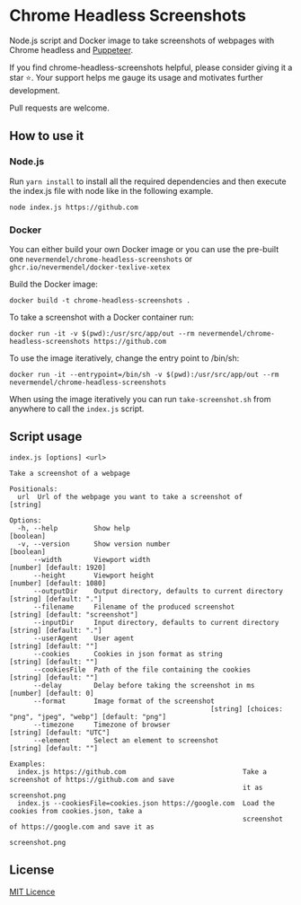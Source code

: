 # Chrome Headless Screenshots

Node.js script and Docker image to take screenshots of webpages with Chrome headless and [Puppeteer](https://github.com/puppeteer/puppeteer).

If you find chrome-headless-screenshots helpful, please consider giving it a star ⭐️. Your support helps me gauge its usage and motivates further development.

Pull requests are welcome.

## How to use it

### Node.js

Run `yarn install` to install all the required dependencies and then execute the index.js file with node like in the following example.

```
node index.js https://github.com
```

### Docker

You can either build your own Docker image or you can use the pre-built one `nevermendel/chrome-headless-screenshots` or `ghcr.io/nevermendel/docker-texlive-xetex`

Build the Docker image:

```
docker build -t chrome-headless-screenshots .
```

To take a screenshot with a Docker container run:

```
docker run -it -v $(pwd):/usr/src/app/out --rm nevermendel/chrome-headless-screenshots https://github.com
```

To use the image iteratively, change the entry point to /bin/sh:

```
docker run -it --entrypoint=/bin/sh -v $(pwd):/usr/src/app/out --rm nevermendel/chrome-headless-screenshots
```

When using the image iteratively you can run `take-screenshot.sh` from anywhere to call the `index.js` script.

## Script usage

```
index.js [options] <url>

Take a screenshot of a webpage

Positionals:
  url  Url of the webpage you want to take a screenshot of                                          [string]

Options:
  -h, --help         Show help                                                                     [boolean]
  -v, --version      Show version number                                                           [boolean]
      --width        Viewport width                                                 [number] [default: 1920]
      --height       Viewport height                                                [number] [default: 1080]
      --outputDir    Output directory, defaults to current directory                 [string] [default: "."]
      --filename     Filename of the produced screenshot                    [string] [default: "screenshot"]
      --inputDir     Input directory, defaults to current directory                  [string] [default: "."]
      --userAgent    User agent                                                       [string] [default: ""]
      --cookies      Cookies in json format as string                                 [string] [default: ""]
      --cookiesFile  Path of the file containing the cookies                          [string] [default: ""]
      --delay        Delay before taking the screenshot in ms                          [number] [default: 0]
      --format       Image format of the screenshot
                                                  [string] [choices: "png", "jpeg", "webp"] [default: "png"]
      --timezone     Timezone of browser                                           [string] [default: "UTC"]
      --element      Select an element to screenshot                                  [string] [default: ""]

Examples:
  index.js https://github.com                             Take a screenshot of https://github.com and save
                                                          it as screenshot.png
  index.js --cookiesFile=cookies.json https://google.com  Load the cookies from cookies.json, take a
                                                          screenshot of https://google.com and save it as
                                                          screenshot.png
```

## License

[MIT Licence](LICENSE.md)
